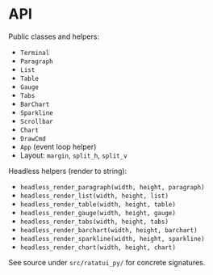# API

Public classes and helpers:

- `Terminal`
- `Paragraph`
- `List`
- `Table`
- `Gauge`
- `Tabs`
- `BarChart`
- `Sparkline`
- `Scrollbar`
- `Chart`
- `DrawCmd`
- `App` (event loop helper)
 - Layout: `margin`, `split_h`, `split_v`

Headless helpers (render to string):

- `headless_render_paragraph(width, height, paragraph)`
- `headless_render_list(width, height, list)`
- `headless_render_table(width, height, table)`
- `headless_render_gauge(width, height, gauge)`
- `headless_render_tabs(width, height, tabs)`
- `headless_render_barchart(width, height, barchart)`
- `headless_render_sparkline(width, height, sparkline)`
- `headless_render_chart(width, height, chart)`

See source under `src/ratatui_py/` for concrete signatures.
